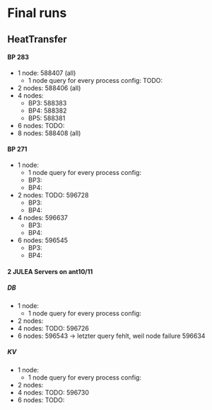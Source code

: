 # Final runs

## HeatTransfer


#### BP 283
- 1 node: 588407 (all)
    + 1 node query for every process config: TODO: 
- 2 nodes: 588406 (all)
- 4 nodes:
    - BP3: 588383
    - BP4: 588382
    - BP5: 588381
- 6 nodes: TODO:
- 8 nodes: 588408 (all)

<!-- error for 6 nodes: -->
<!-- 6 nodes: line 64: 20060 Floating point exception(core dumped) mpirun -n $proc -ppn $(($proc/8)) $htWriteBin $configFile $inputOutput ${N[$i]} ${M[$i]} $size $size $steps $iterations >> "${writeFile}" -->
<!-- ls: cannot access '/home/urz/kduwe/ht-output/heat-bp3-2nodes.bp': No such file or directory -->


#### BP 271
- 1 node:  
    + 1 node query for every process config: 
    - BP3:
    - BP4:
- 2 nodes: TODO: 596728
    - BP3:
    - BP4:
- 4 nodes: 596637
    - BP3:
    - BP4:
- 6 nodes: 596545
    - BP3:
    - BP4:




#### 2 JULEA Servers on ant10/11
<!-- neue ht messungen 271 -->
<!-- https://github.com/julea-io/adios2/commit/2c6b0aa13f1b36329746d607a816441b7521e4e5 -->

##### DB
- 1 node:  
    + 1 node query for every process config: 
- 2 nodes: 
- 4 nodes: TODO: 596726
- 6 nodes: 596543 -> letzter query fehlt, weil node failure
596634


##### KV
- 1 node:  
    + 1 node query for every process config: 
- 2 nodes: 
- 4 nodes: TODO: 596730
- 6 nodes: TODO: 
